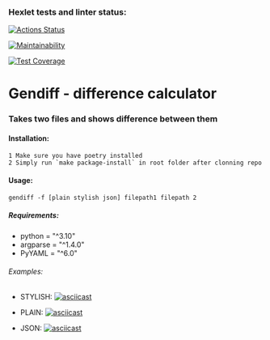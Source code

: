 ### Hexlet tests and linter status:
[![Actions Status](https://github.com/zhecaman/python-project-50/workflows/hexlet-check/badge.svg)](https://github.com/zhecaman/python-project-50/actions)

[![Maintainability](https://api.codeclimate.com/v1/badges/ad98374d508671d91203/maintainability)](https://codeclimate.com/github/zhecaman/python-project-50/maintainability)

[![Test Coverage](https://api.codeclimate.com/v1/badges/ad98374d508671d91203/test_coverage)](https://codeclimate.com/github/zhecaman/python-project-50/test_coverage)

# Gendiff - difference calculator
### Takes two files and shows difference between them
#### Installation:
    1 Make sure you have poetry installed
    2 Simply run `make package-install` in root folder after clonning repo 
#### Usage:
`gendiff -f [plain stylish json] filepath1 filepath 2`

##### Requirements:
- python = "^3.10"
- argparse = "^1.4.0"
- PyYAML = "^6.0"

###### Examples:
- STYLISH:
[![asciicast](https://asciinema.org/a/yC8h0G5yEceu7Fd9sK1rgv72N.svg)](https://asciinema.org/a/yC8h0G5yEceu7Fd9sK1rgv72N)

- PLAIN:
[![asciicast](https://asciinema.org/a/aYi9jsENWuhMUI1Ur5OP8mLBh.svg)](https://asciinema.org/a/aYi9jsENWuhMUI1Ur5OP8mLBh)

- JSON:
[![asciicast](https://asciinema.org/a/6lEw94PxPXRzqIA4bRtslO0dR.svg)](https://asciinema.org/a/6lEw94PxPXRzqIA4bRtslO0dR)
